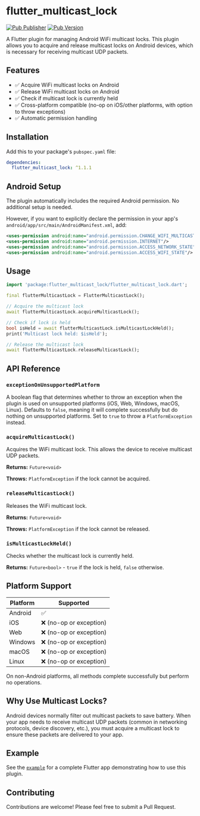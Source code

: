 # flutter_multicast_lock

[![Pub Publisher](https://img.shields.io/pub/publisher/flutter_multicast_lock?style=flat-square)](https://pub.dev/publishers/zeyus.com/packages) [![Pub Version](https://img.shields.io/pub/v/flutter_multicast_lock)](https://pub.dev/packages/flutter_multicast_lock)

A Flutter plugin for managing Android WiFi multicast locks. This plugin allows you to acquire and release multicast locks on Android devices, which is necessary for receiving multicast UDP packets.

## Features

- ✅ Acquire WiFi multicast locks on Android
- ✅ Release WiFi multicast locks on Android  
- ✅ Check if multicast lock is currently held
- ✅ Cross-platform compatible (no-op on iOS/other platforms, with option to throw exceptions)
- ✅ Automatic permission handling

## Installation

Add this to your package's `pubspec.yaml` file:

```yaml
dependencies:
  flutter_multicast_lock: ^1.1.1
```

## Android Setup

The plugin automatically includes the required Android permission. No additional setup is needed.

However, if you want to explicitly declare the permission in your app's `android/app/src/main/AndroidManifest.xml`, add:

```xml
<uses-permission android:name="android.permission.CHANGE_WIFI_MULTICAST_STATE" />
<uses-permission android:name="android.permission.INTERNET"/>
<uses-permission android:name="android.permission.ACCESS_NETWORK_STATE"/>
<uses-permission android:name="android.permission.ACCESS_WIFI_STATE"/>
```

## Usage

```dart
import 'package:flutter_multicast_lock/flutter_multicast_lock.dart';

final flutterMulticastLock = FlutterMulticastLock();

// Acquire the multicast lock
await flutterMulticastLock.acquireMulticastLock();

// Check if lock is held
bool isHeld = await flutterMulticastLock.isMulticastLockHeld();
print('Multicast lock held: $isHeld');

// Release the multicast lock
await flutterMulticastLock.releaseMulticastLock();
```

## API Reference

### `exceptionOnUnsupportedPlatform`

A boolean flag that determines whether to throw an exception when the plugin is used on unsupported platforms (iOS, Web, Windows, macOS, Linux).
Defaults to `false`, meaning it will complete successfully but do nothing on unsupported platforms. Set to `true` to throw a `PlatformException` instead.

### `acquireMulticastLock()`

Acquires the WiFi multicast lock. This allows the device to receive multicast UDP packets.

**Returns:** `Future<void>`

**Throws:** `PlatformException` if the lock cannot be acquired.

### `releaseMulticastLock()`

Releases the WiFi multicast lock.

**Returns:** `Future<void>`

**Throws:** `PlatformException` if the lock cannot be released.

### `isMulticastLockHeld()`

Checks whether the multicast lock is currently held.

**Returns:** `Future<bool>` - `true` if the lock is held, `false` otherwise.

## Platform Support

| Platform | Supported |
|----------|-----------|
| Android  | ✅        |
| iOS      | ❌ (no-op or exception) |
| Web      | ❌ (no-op or exception) |
| Windows  | ❌ (no-op or exception) |
| macOS    | ❌ (no-op or exception) |
| Linux    | ❌ (no-op or exception) |

On non-Android platforms, all methods complete successfully but perform no operations.

## Why Use Multicast Locks?

Android devices normally filter out multicast packets to save battery. When your app needs to receive multicast UDP packets (common in networking protocols, device discovery, etc.), you must acquire a multicast lock to ensure these packets are delivered to your app.

## Example

See the [`example`](example/lib/main.dart) for a complete Flutter app demonstrating how to use this plugin.

## Contributing

Contributions are welcome! Please feel free to submit a Pull Request.
